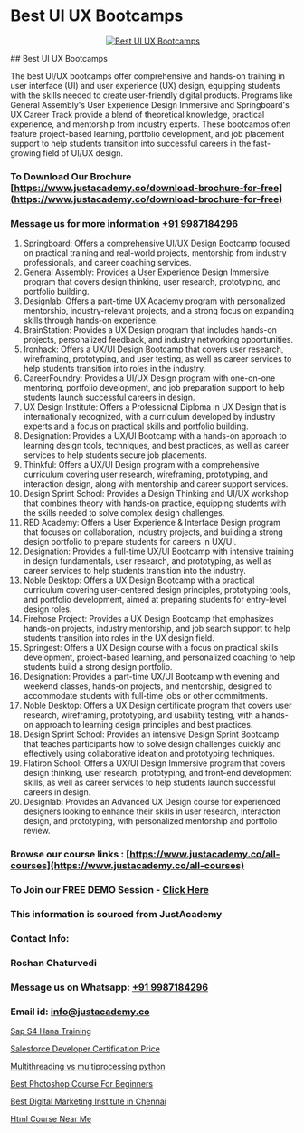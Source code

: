 # Best UI UX Bootcamps

<p align="center">
  <a href="https://justacademy.co/all-courses">
    <img src="https://ibb.co/CngWr2j" alt="Best UI UX Bootcamps">
  </a>
</p>
## Best UI UX Bootcamps

The best UI/UX bootcamps offer comprehensive and hands-on training in user interface (UI) and user experience (UX) design, equipping students with the skills needed to create user-friendly digital products. Programs like General Assembly's User Experience Design Immersive and Springboard's UX Career Track provide a blend of theoretical knowledge, practical experience, and mentorship from industry experts. These bootcamps often feature project-based learning, portfolio development, and job placement support to help students transition into successful careers in the fast-growing field of UI/UX design.
### To Download Our Brochure [https://www.justacademy.co/download-brochure-for-free](https://www.justacademy.co/download-brochure-for-free)
### Message us for more information [+91 9987184296](https://api.whatsapp.com/send?phone=919987184296)
1) Springboard: Offers a comprehensive UI/UX Design Bootcamp focused on practical training and real-world projects, mentorship from industry professionals, and career coaching services.
2) General Assembly: Provides a User Experience Design Immersive program that covers design thinking, user research, prototyping, and portfolio building. 
3) Designlab: Offers a part-time UX Academy program with personalized mentorship, industry-relevant projects, and a strong focus on expanding skills through hands-on experience.
4) BrainStation: Provides a UX Design program that includes hands-on projects, personalized feedback, and industry networking opportunities.
5) Ironhack: Offers a UX/UI Design Bootcamp that covers user research, wireframing, prototyping, and user testing, as well as career services to help students transition into roles in the industry.
6) CareerFoundry: Provides a UI/UX Design program with one-on-one mentoring, portfolio development, and job preparation support to help students launch successful careers in design.
7) UX Design Institute: Offers a Professional Diploma in UX Design that is internationally recognized, with a curriculum developed by industry experts and a focus on practical skills and portfolio building.
8) Designation: Provides a UX/UI Bootcamp with a hands-on approach to learning design tools, techniques, and best practices, as well as career services to help students secure job placements.
9) Thinkful: Offers a UX/UI Design program with a comprehensive curriculum covering user research, wireframing, prototyping, and interaction design, along with mentorship and career support services.
10) Design Sprint School: Provides a Design Thinking and UI/UX workshop that combines theory with hands-on practice, equipping students with the skills needed to solve complex design challenges.
11) RED Academy: Offers a User Experience & Interface Design program that focuses on collaboration, industry projects, and building a strong design portfolio to prepare students for careers in UX/UI.
12) Designation: Provides a full-time UX/UI Bootcamp with intensive training in design fundamentals, user research, and prototyping, as well as career services to help students transition into the industry.
13) Noble Desktop: Offers a UX Design Bootcamp with a practical curriculum covering user-centered design principles, prototyping tools, and portfolio development, aimed at preparing students for entry-level design roles.
14) Firehose Project: Provides a UX Design Bootcamp that emphasizes hands-on projects, industry mentorship, and job search support to help students transition into roles in the UX design field.
15) Springest: Offers a UX Design course with a focus on practical skills development, project-based learning, and personalized coaching to help students build a strong design portfolio.
16) Designation: Provides a part-time UX/UI Bootcamp with evening and weekend classes, hands-on projects, and mentorship, designed to accommodate students with full-time jobs or other commitments.
17) Noble Desktop: Offers a UX Design certificate program that covers user research, wireframing, prototyping, and usability testing, with a hands-on approach to learning design principles and best practices.
18) Design Sprint School: Provides an intensive Design Sprint Bootcamp that teaches participants how to solve design challenges quickly and effectively using collaborative ideation and prototyping techniques.
19) Flatiron School: Offers a UX/UI Design Immersive program that covers design thinking, user research, prototyping, and front-end development skills, as well as career services to help students launch successful careers in design.
20) Designlab: Provides an Advanced UX Design course for experienced designers looking to enhance their skills in user research, interaction design, and prototyping, with personalized mentorship and portfolio review.

### Browse our course links : [https://www.justacademy.co/all-courses](https://www.justacademy.co/all-courses) 
### To Join our FREE DEMO Session - [Click Here](https://www.justacademy.co/register-for-course-demo)


### This information is sourced from JustAcademy
### Contact Info:
### Roshan Chaturvedi
### Message us on Whatsapp: [+91 9987184296](https://api.whatsapp.com/send?phone=919987184296)
### Email id: [info@justacademy.co](mailto:info@justacademy.co)
                
[Sap S4 Hana Training](https://www.linkedin.com/pulse/sap-s4-hana-training-justacademy-kolkata-ae5fc/)

[Salesforce Developer Certification Price](https://www.linkedin.com/pulse/salesforce-developer-certification-price-ot6qe?trackingId=FRz9E69KOUiUtk02BzwX9Q%3D%3D&lipi=urn%3Ali%3Apage%3Ad_flagship3_company_admin%3BbQ9qZFjkRLyS67kyvPtamg%3D%3D)

[Multithreading vs multiprocessing python](https://medium.com/@ranepooja/multithreading-vs-multiprocessing-python-94694ebda623)

[Best Photoshop Course For Beginners](https://medium.com/@prempja40/best-photoshop-course-for-beginners-cb72a196da2a)

[Best Digital Marketing Institute in Chennai](https://justacademyin.github.io/justacademy/best-digital-marketing-institute-in-chennai)

[Html Course Near Me](https://justacademyin.github.io/justacademy/html-course-near-me)

